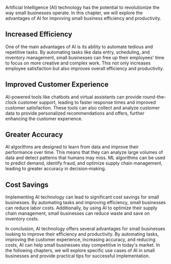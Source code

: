 

Artificial Intelligence (AI) technology has the potential to revolutionize the way small businesses operate. In this chapter, we will explore the advantages of AI for improving small business efficiency and productivity.

Increased Efficiency
--------------------

One of the main advantages of AI is its ability to automate tedious and repetitive tasks. By automating tasks like data entry, scheduling, and inventory management, small businesses can free up their employees' time to focus on more creative and complex work. This not only increases employee satisfaction but also improves overall efficiency and productivity.

Improved Customer Experience
----------------------------

AI-powered tools like chatbots and virtual assistants can provide round-the-clock customer support, leading to faster response times and improved customer satisfaction. These tools can also collect and analyze customer data to provide personalized recommendations and offers, further enhancing the customer experience.

Greater Accuracy
----------------

AI algorithms are designed to learn from data and improve their performance over time. This means that they can analyze large volumes of data and detect patterns that humans may miss. ML algorithms can be used to predict demand, identify fraud, and optimize supply chain management, leading to greater accuracy in decision-making.

Cost Savings
------------

Implementing AI technology can lead to significant cost savings for small businesses. By automating tasks and improving efficiency, small businesses can reduce labor costs. Additionally, by using AI to optimize their supply chain management, small businesses can reduce waste and save on inventory costs.

In conclusion, AI technology offers several advantages for small businesses looking to improve their efficiency and productivity. By automating tasks, improving the customer experience, increasing accuracy, and reducing costs, AI can help small businesses stay competitive in today's market. In the following chapters, we will explore specific use cases of AI in small businesses and provide practical tips for successful implementation.


